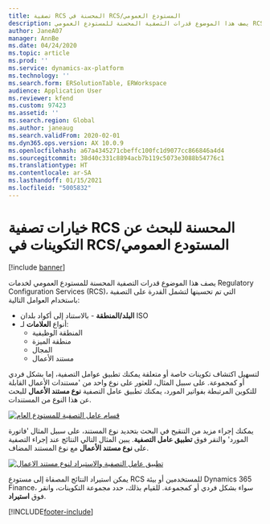 ```yaml
---
title: تصفية RCS المحسنة في RCS/المستودع العمومي
description: يصف هذا الموضوع قدرات التصفية المحسنة للمستودع العمومي RCS، التي تم تحسينها لتضمين عوامل تصفية إضافية.
author: JaneA07
manager: AnnBe
ms.date: 04/24/2020
ms.topic: article
ms.prod: ''
ms.service: dynamics-ax-platform
ms.technology: ''
ms.search.form: ERSolutionTable, ERWorkspace
audience: Application User
ms.reviewer: kfend
ms.custom: 97423
ms.assetid: ''
ms.search.region: Global
ms.author: janeaug
ms.search.validFrom: 2020-02-01
ms.dyn365.ops.version: AX 10.0.9
ms.openlocfilehash: a67a4345271cbeffc100fc1d9077cc866846a4d4
ms.sourcegitcommit: 38d40c331c8894acb7b119c5073e3088b54776c1
ms.translationtype: HT
ms.contentlocale: ar-SA
ms.lasthandoff: 01/15/2021
ms.locfileid: "5005832"
---
```

# <a name="rcs-enhanced-filtering-options-for-finding-configurations-in-the-rcsglobal-repository"></a>خيارات تصفية RCS المحسنة للبحث عن التكوينات في RCS/المستودع العمومي

[!include [banner](../includes/banner.md)]

يصف هذا الموضوع قدرات التصفية المحسنة للمستودع العمومي لخدمات Regulatory Configuration Services (RCS)، التي تم تحسينها لتشمل القدرة على التصفية باستخدام العوامل التالية: 
- **البلد/المنطقة** - بالاستناد إلى أكواد بلدان ISO  
- أنواع **العلامات** لـ:
  - المنطقة الوظيفية
  - منطقة الميزة
  - المجال 
  - مستند الأعمال 

لتسهيل اكتشاف تكوينات خاصة أو متعلقة يمكنك تطبيق عوامل التصفية، إما بشكل فردي أو كمجموعة. على سبيل المثال، للعثور على نوع واحد من 'مستندات الأعمال القابلة للتكوين المرتبطة بفواتير المورد، يمكنك تطبيق عامل التصفية **نوع مستند الأعمال** للبحث عن هذا النوع من المستندات. 

[![قسام عامل التصفية للمستودع العام](media/rcs-enhanced-filter-section.JPG)](./media/rcs-enhanced-filter-section.JPG) 

يمكنك إجراء مزيد من التنقيح في البحث بتحديد نوع المستند، على سبيل المثال 'فاتورة المورد' والنقر فوق **تطبيق عامل التصفية**. يبين المثال التالي النتائج عند إجراء التصفية على **نوع مستند الأعمال** مع نوع المستند المضاف. 

[![تطبيق عامل التصفية والاستيراد لنوع مستند الاعمال](media/rcs-enhanced-filtering-applied.JPG)](./media/rcs-enhanced-filtering-applied.JPG) 

يمكن استيراد النتائج المصفاة إلى مستودع RCS للمستخدمين أو بيئة Dynamics 365 Finance، سواء بشكل فردي أو كمجموعة. للقيام بذلك، حدد مجموعة التكوينات، وانقر فوق **استيراد**.


[!INCLUDE[footer-include](../../includes/footer-banner.md)]